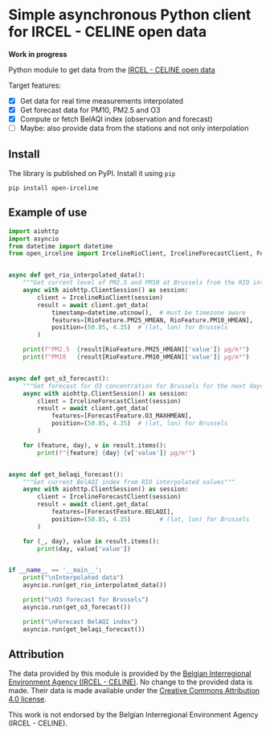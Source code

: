 # Simple asynchronous Python client for IRCEL - CELINE open data

**Work in progress**

Python module to get data from the [IRCEL - CELINE open data](https://irceline.be/en/documentation/open-data)

Target features:

- [X] Get data for real time measurements interpolated
- [X] Get forecast data for PM10, PM2.5 and O3
- [X] Compute or fetch BelAQI index (observation and forecast)
- [ ] Maybe: also provide data from the stations and not only interpolation

## Install

The library is published on PyPI.  Install it using `pip`

```shell
pip install open-irceline
```

## Example of use

```python
import aiohttp
import asyncio
from datetime import datetime
from open_irceline import IrcelineRioClient, IrcelineForecastClient, ForecastFeature, RioFeature


async def get_rio_interpolated_data():
    """Get current level of PM2.5 and PM10 at Brussels from the RIO interpolated data"""
    async with aiohttp.ClientSession() as session:
        client = IrcelineRioClient(session)
        result = await client.get_data(
            timestamp=datetime.utcnow(),  # must be timezone aware
            features=[RioFeature.PM25_HMEAN, RioFeature.PM10_HMEAN],
            position=(50.85, 4.35)  # (lat, lon) for Brussels
        )

    print(f"PM2.5  {result[RioFeature.PM25_HMEAN]['value']} µg/m³")
    print(f"PM10   {result[RioFeature.PM10_HMEAN]['value']} µg/m³")


async def get_o3_forecast():
    """Get forecast for O3 concentration for Brussels for the next days"""
    async with aiohttp.ClientSession() as session:
        client = IrcelineForecastClient(session)
        result = await client.get_data(
            features=[ForecastFeature.O3_MAXHMEAN],
            position=(50.85, 4.35)  # (lat, lon) for Brussels
        )

    for (feature, day), v in result.items():
        print(f"{feature} {day} {v['value']} µg/m³")


async def get_belaqi_forecast():
    """Get current BelAQI index from RIO interpolated values"""
    async with aiohttp.ClientSession() as session:
        client = IrcelineForecastClient(session)
        result = await client.get_data(
            features=[ForecastFeature.BELAQI],
            position=(50.85, 4.35)        # (lat, lon) for Brussels
        )

    for (_, day), value in result.items():
        print(day, value['value'])


if __name__ == '__main__':
    print("\nInterpolated data")
    asyncio.run(get_rio_interpolated_data())

    print("\nO3 forecast for Brussels")
    asyncio.run(get_o3_forecast())

    print("\nForecast BelAQI index")
    asyncio.run(get_belaqi_forecast())
```

## Attribution

The data provided by this module is provided by the [Belgian Interregional Environment Agency (IRCEL - CELINE)](https://www.irceline.be/en). 
No change to the provided data is made. 
Their data is made available under the [Creative Commons Attribution 4.0 license](https://creativecommons.org/licenses/by/4.0/). 

This work is not endorsed by the Belgian Interregional Environment Agency (IRCEL - CELINE).


